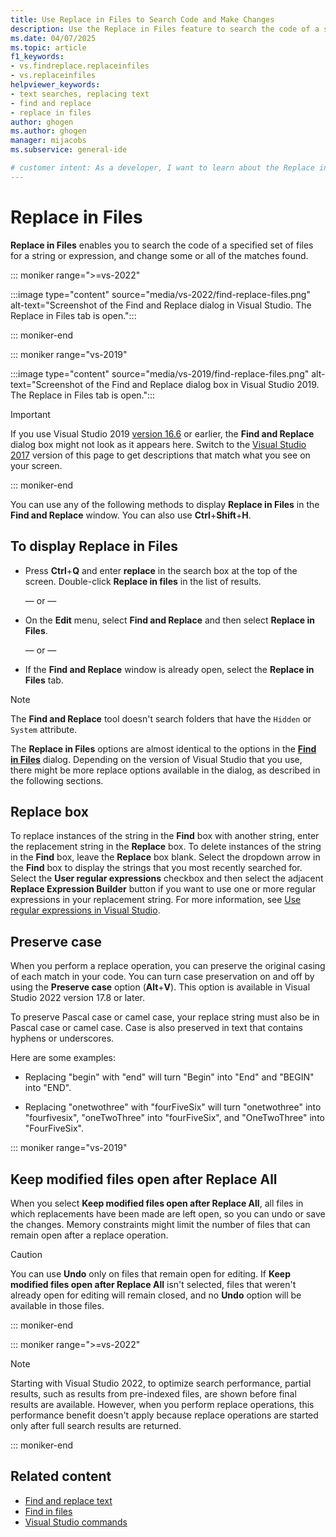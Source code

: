 ```yaml
---
title: Use Replace in Files to Search Code and Make Changes
description: Use the Replace in Files feature to search the code of a specified set of files for a string or expression and change some or all of the matches found.
ms.date: 04/07/2025
ms.topic: article
f1_keywords:
- vs.findreplace.replaceinfiles
- vs.replaceinfiles
helpviewer_keywords:
- text searches, replacing text
- find and replace
- replace in files
author: ghogen
ms.author: ghogen
manager: mijacobs
ms.subservice: general-ide

# customer intent: As a developer, I want to learn about the Replace in Files feature so that I can search code and make changes. 
---
```


# Replace in Files

**Replace in Files** enables you to search the code of a specified set of files for a string or expression, and change some or all of the matches found.

::: moniker range=">=vs-2022"

:::image type="content" source="media/vs-2022/find-replace-files.png" alt-text="Screenshot of the Find and Replace dialog in Visual Studio. The Replace in Files tab is open.":::

::: moniker-end

::: moniker range="vs-2019"

:::image type="content" source="media/vs-2019/find-replace-files.png" alt-text="Screenshot of the Find and Replace dialog box in Visual Studio 2019. The Replace in Files tab is open.":::

> [!IMPORTANT]
> If you use Visual Studio 2019 [version 16.6](/visualstudio/releases/2019/release-notes-v16.6/) or earlier, the **Find and Replace** dialog box might not look as it appears here. Switch to the [Visual Studio 2017](find-in-files.md?view=vs-2017&preserve-view=true) version of this page to get descriptions that match what you see on your screen.

::: moniker-end

You can use any of the following methods to display **Replace in Files** in the **Find and Replace** window. You can also use **Ctrl**+**Shift**+**H**.

## To display Replace in Files

- Press **Ctrl**+**Q** and enter **replace** in the search box at the top of the screen. Double-click **Replace in files** in the list of results.

   — or —

- On the **Edit** menu, select **Find and Replace** and then select **Replace in Files**.

   — or —

-  If the **Find and Replace** window is already open, select the **Replace in Files** tab.

> [!NOTE]
> The **Find and Replace** tool doesn't search folders that have the `Hidden` or `System` attribute.

The **Replace in Files** options are almost identical to the options in the **[Find in Files](find-in-files.md)** dialog. Depending on the version of Visual Studio that you use, there might be more replace options available in the dialog, as described in the following sections.

## Replace box

To replace instances of the string in the **Find** box with another string, enter the replacement string in the **Replace** box. To delete instances of the string in the **Find** box, leave the **Replace** box blank. Select the dropdown arrow in the **Find** box to display the strings that you most recently searched for. Select the **User regular expressions** checkbox and then select the adjacent **Replace Expression Builder** button if you want to use one or more regular expressions in your replacement string. For more information, see [Use regular expressions in Visual Studio](../ide/using-regular-expressions-in-visual-studio.md).

## Preserve case

When you perform a replace operation, you can preserve the original casing of each match in your code. You can turn case preservation on and off by using the **Preserve case** option (**Alt**+**V**). This option is available in Visual Studio 2022 version 17.8 or later.

To preserve Pascal case or camel case, your replace string must also be in Pascal case or camel case. Case is also preserved in text that contains hyphens or underscores.

Here are some examples:

- Replacing "begin" with "end" will turn "Begin" into "End" and "BEGIN" into "END".

- Replacing "onetwothree" with "fourFiveSix" will turn "onetwothree" into "fourfivesix", "oneTwoThree" into "fourFiveSix", and "OneTwoThree" into "FourFiveSix".

::: moniker range="vs-2019"

## Keep modified files open after Replace All

When you select **Keep modified files open after Replace All**, all files in which replacements have been made are left open, so you can undo or save the changes. Memory constraints might limit the number of files that can remain open after a replace operation.

> [!CAUTION]
> You can use **Undo** only on files that remain open for editing. If **Keep modified files open after Replace All** isn't selected, files that weren't already open for editing will remain closed, and no **Undo** option will be available in those files.

::: moniker-end

::: moniker range=">=vs-2022"

> [!NOTE]
> Starting with Visual Studio 2022, to optimize search performance, partial results, such as results from pre-indexed files, are shown before final results are available. However, when you perform replace operations, this performance benefit doesn't apply because replace operations are started only after full search results are returned.

::: moniker-end

## Related content

- [Find and replace text](../ide/finding-and-replacing-text.md)
- [Find in files](../ide/find-in-files.md)
- [Visual Studio commands](../ide/reference/visual-studio-commands.md)
